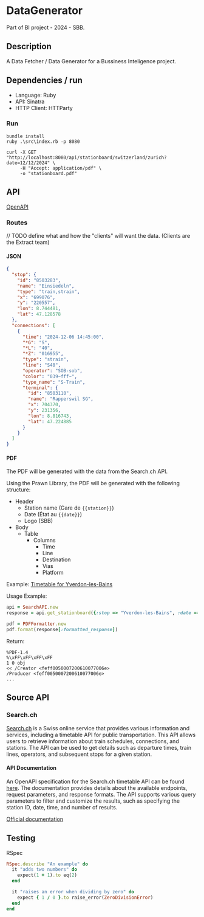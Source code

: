 # DataGenerator
Part of BI project - 2024 - SBB.
## Description
A Data Fetcher / Data Generator for a Bussiness Inteligence project.
## Dependencies / run
- Language: Ruby
- API: Sinatra
- HTTP Client: HTTParty

### Run
```shell
bundle install
ruby .\src\index.rb -p 8080
```
```Shell
curl -X GET "http://localhost:8080/api/stationboard/switzerland/zurich?date=12/12/2024" \
     -H "Accept: application/pdf" \
     -o "stationboard.pdf"
```
## API
[OpenAPI](docs/api.yaml)
### Routes
// TODO define what and how the "clients" will want the data. (Clients are the Extract team)
#### JSON
```JSON
{
  "stop": {
    "id": "8503283",
    "name": "Einsiedeln",
    "type": "train,strain",
    "x": "699076",
    "y": "220557",
    "lon": 8.744481,
    "lat": 47.128578
  },
  "connections": [
    {
      "time": "2024-12-06 14:45:00",
      "*G": "S",
      "*L": "40",
      "*Z": "016955",
      "type": "strain",
      "line": "S40",
      "operator": "SOB-sob",
      "color": "039~fff~",
      "type_name": "S-Train",
      "terminal": {
        "id": "8503110",
        "name": "Rapperswil SG",
        "x": 704370,
        "y": 231356,
        "lon": 8.816743,
        "lat": 47.224885
      }
    }
  ]
}
```
#### PDF

The PDF will be generated with the data from the Search.ch API.

Using the Prawn Library, the PDF will be generated with the following structure:

- Header
  - Station name (Gare de `{{station}}`)
  - Date (État au `{{date}}`)
  - Logo (SBB)
- Body
  - Table
    - Columns
      - Time
      - Line
      - Destination
      - Vias
      - Platform

Example: [Timetable for Yverdon-les-Bains](docs/examples/yverdon-les-bains_24-12-12.pdf)

Usage Example:
```Ruby
api = SearchAPI.new
response = api.get_stationboard({:stop => "Yverdon-les-Bains", :date => "12/12/2024"})

pdf = PDFFormatter.new
pdf.format(response[:formatted_response])
```

Return:
```
%PDF-1.4
%\xFF\xFF\xFF\xFF
1 0 obj
<< /Creator <feff0050007200610077006e>
/Producer <feff0050007200610077006e>
...
```


## Source API

### Search.ch

[Search.ch](https://search.ch/) is a Swiss online service that provides various information and services, including a timetable API for public transportation. This API allows users to retrieve information about train schedules, connections, and stations. The API can be used to get details such as departure times, train lines, operators, and subsequent stops for a given station.

#### API Documentation

An OpenAPI specification for the Search.ch timetable API can be found [here](docs/externals_apis/search.ch.yaml). The documentation provides details about the available endpoints, request parameters, and response formats. The API supports various query parameters to filter and customize the results, such as specifying the station ID, date, time, and number of results.

[Official documentation](https://search.ch/timetable/api/help) 

## Testing
RSpec

```Ruby
RSpec.describe "An example" do
  it "adds two numbers" do
    expect(1 + 1).to eq(2)
  end

  it "raises an error when dividing by zero" do
    expect { 1 / 0 }.to raise_error(ZeroDivisionError)
  end
end
```
